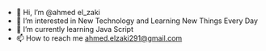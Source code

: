 - 👋 Hi, I’m @ahmed el_zaki
- 👀 I’m interested in New Technology and Learning New Things Every Day
- 🌱 I’m currently learning Java Script
- 📫 How to reach me ahmed.elzaki291@gmail.com

<!---
ahmedelzaky/ahmedelzaky is a ✨ special ✨ repository because its `README.md` (this file) appears on your GitHub profile.
You can click the Preview link to take a look at your changes.
--->

